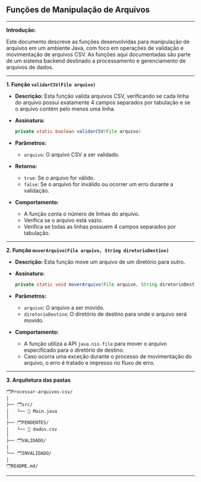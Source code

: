 ## Funções de Manipulação de Arquivos

---

**Introdução:**

Este documento descreve as funções desenvolvidas para manipulação de arquivos em um ambiente Java, com foco em operações de validação e movimentação de arquivos CSV. As funções aqui documentadas são parte de um sistema backend destinado a processamento e gerenciamento de arquivos de dados.

---

**1. Função `validarCSV(File arquivo)`**

- **Descrição:** Esta função valida arquivos CSV, verificando se cada linha do arquivo possui exatamente 4 campos separados por tabulação e se o arquivo contém pelo menos uma linha.

- **Assinatura:**
  ```java
  private static boolean validarCSV(File arquivo)
  ```

- **Parâmetros:**
  - `arquivo`: O arquivo CSV a ser validado.

- **Retorno:**
  - `true`: Se o arquivo for válido.
  - `false`: Se o arquivo for inválido ou ocorrer um erro durante a validação.

- **Comportamento:**
  - A função conta o número de linhas do arquivo.
  - Verifica se o arquivo está vazio.
  - Verifica se todas as linhas possuem 4 campos separados por tabulação.

---

**2. Função `moverArquivo(File arquivo, String diretorioDestino)`**

- **Descrição:** Esta função move um arquivo de um diretório para outro.

- **Assinatura:**
  ```java
  private static void moverArquivo(File arquivo, String diretorioDestino)
  ```

- **Parâmetros:**
  - `arquivo`: O arquivo a ser movido.
  - `diretorioDestino`: O diretório de destino para onde o arquivo será movido.

- **Comportamento:**
  - A função utiliza a API `java.nio.file` para mover o arquivo especificado para o diretório de destino.
  - Caso ocorra uma exceção durante o processo de movimentação do arquivo, o erro é tratado e impresso no fluxo de erro.
---
**3. Arquitetura das pastas**
```
🗂️Processar-arquivos-csv/
│
├── 🗂️src/
│   └── 📃 Main.java
│
├── 🗂️PENDENTES/
│   └── 📃 dados.csv
│
├── 🗂️VALIDADO/       
│
└── 🗂️INVALIDADO/     
│
🗂️README.md/ 
```


---

